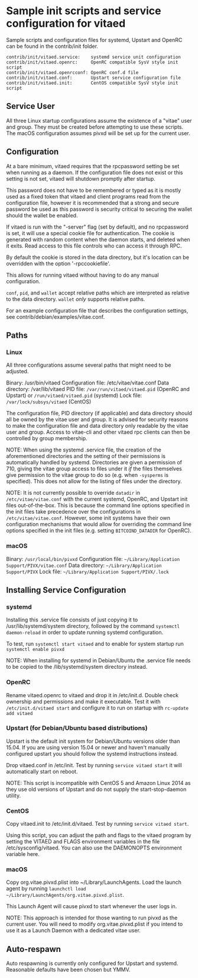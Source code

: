 Sample init scripts and service configuration for vitaed
==========================================================

Sample scripts and configuration files for systemd, Upstart and OpenRC
can be found in the contrib/init folder.

    contrib/init/vitaed.service:    systemd service unit configuration
    contrib/init/vitaed.openrc:     OpenRC compatible SysV style init script
    contrib/init/vitaed.openrcconf: OpenRC conf.d file
    contrib/init/vitaed.conf:       Upstart service configuration file
    contrib/init/vitaed.init:       CentOS compatible SysV style init script

Service User
---------------------------------

All three Linux startup configurations assume the existence of a "vitae" user
and group.  They must be created before attempting to use these scripts.
The macOS configuration assumes pivxd will be set up for the current user.

Configuration
---------------------------------

At a bare minimum, vitaed requires that the rpcpassword setting be set
when running as a daemon.  If the configuration file does not exist or this
setting is not set, vitaed will shutdown promptly after startup.

This password does not have to be remembered or typed as it is mostly used
as a fixed token that vitaed and client programs read from the configuration
file, however it is recommended that a strong and secure password be used
as this password is security critical to securing the wallet should the
wallet be enabled.

If vitaed is run with the "-server" flag (set by default), and no rpcpassword is set,
it will use a special cookie file for authentication. The cookie is generated with random
content when the daemon starts, and deleted when it exits. Read access to this file
controls who can access it through RPC.

By default the cookie is stored in the data directory, but it's location can be overridden
with the option '-rpccookiefile'.

This allows for running vitaed without having to do any manual configuration.

`conf`, `pid`, and `wallet` accept relative paths which are interpreted as
relative to the data directory. `wallet` *only* supports relative paths.

For an example configuration file that describes the configuration settings,
see contrib/debian/examples/vitae.conf.

Paths
---------------------------------

### Linux

All three configurations assume several paths that might need to be adjusted.

Binary:              /usr/bin/vitaed
Configuration file:  /etc/vitae/vitae.conf
Data directory:      /var/lib/vitaed
PID file:            `/var/run/vitaed/vitaed.pid` (OpenRC and Upstart) or `/run/vitaed/vitaed.pid` (systemd)
Lock file:           `/var/lock/subsys/vitaed` (CentOS)

The configuration file, PID directory (if applicable) and data directory
should all be owned by the vitae user and group.  It is advised for security
reasons to make the configuration file and data directory only readable by the
vitae user and group.  Access to vitae-cli and other vitaed rpc clients
can then be controlled by group membership.

NOTE: When using the systemd .service file, the creation of the aforementioned
directories and the setting of their permissions is automatically handled by
systemd. Directories are given a permission of 710, giving the vitae group
access to files under it _if_ the files themselves give permission to the
vitae group to do so (e.g. when `-sysperms` is specified). This does not allow
for the listing of files under the directory.

NOTE: It is not currently possible to override `datadir` in
`/etc/vitae/vitae.conf` with the current systemd, OpenRC, and Upstart init
files out-of-the-box. This is because the command line options specified in the
init files take precedence over the configurations in
`/etc/vitae/vitae.conf`. However, some init systems have their own
configuration mechanisms that would allow for overriding the command line
options specified in the init files (e.g. setting `BITCOIND_DATADIR` for
OpenRC).

### macOS

Binary:              `/usr/local/bin/pivxd`
Configuration file:  `~/Library/Application Support/PIVX/vitae.conf`
Data directory:      `~/Library/Application Support/PIVX`
Lock file:           `~/Library/Application Support/PIVX/.lock`

Installing Service Configuration
-----------------------------------

### systemd

Installing this .service file consists of just copying it to
/usr/lib/systemd/system directory, followed by the command
`systemctl daemon-reload` in order to update running systemd configuration.

To test, run `systemctl start vitaed` and to enable for system startup run
`systemctl enable pivxd`

NOTE: When installing for systemd in Debian/Ubuntu the .service file needs to be copied to the /lib/systemd/system directory instead.

### OpenRC

Rename vitaed.openrc to vitaed and drop it in /etc/init.d.  Double
check ownership and permissions and make it executable.  Test it with
`/etc/init.d/vitaed start` and configure it to run on startup with
`rc-update add vitaed`

### Upstart (for Debian/Ubuntu based distributions)

Upstart is the default init system for Debian/Ubuntu versions older than 15.04. If you are using version 15.04 or newer and haven't manually configured upstart you should follow the systemd instructions instead.

Drop vitaed.conf in /etc/init.  Test by running `service vitaed start`
it will automatically start on reboot.

NOTE: This script is incompatible with CentOS 5 and Amazon Linux 2014 as they
use old versions of Upstart and do not supply the start-stop-daemon utility.

### CentOS

Copy vitaed.init to /etc/init.d/vitaed. Test by running `service vitaed start`.

Using this script, you can adjust the path and flags to the vitaed program by
setting the VITAED and FLAGS environment variables in the file
/etc/sysconfig/vitaed. You can also use the DAEMONOPTS environment variable here.

### macOS

Copy org.vitae.pivxd.plist into ~/Library/LaunchAgents. Load the launch agent by
running `launchctl load ~/Library/LaunchAgents/org.vitae.pivxd.plist`.

This Launch Agent will cause pivxd to start whenever the user logs in.

NOTE: This approach is intended for those wanting to run pivxd as the current user.
You will need to modify org.vitae.pivxd.plist if you intend to use it as a
Launch Daemon with a dedicated vitae user.

Auto-respawn
-----------------------------------

Auto respawning is currently only configured for Upstart and systemd.
Reasonable defaults have been chosen but YMMV.
